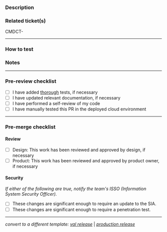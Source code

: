 ### Description
<!-- Detailed description of changes and related context -->

### Related ticket(s)
<!-- Link to related ticket(s) or issue(s) -->
<!-- Hint: Type CMDCT-<ticket-number> for autolinking -->
CMDCT-

---

### How to test
<!-- Step-by-step instructions on how to test, if necessary -->

### Notes
<!-- Changed dependencies, .env files, configs, etc. -->
<!-- Instructions for local dev, e.g. requires new installs in directories -->

---

### Pre-review checklist
<!-- Complete the following steps before opening for review -->
- [ ] I have added [thorough](https://shorturl.at/aejkF) tests, if necessary
- [ ] I have updated relevant documentation, if necessary
- [ ] I have performed a self-review of my code
- [ ] I have manually tested this PR in the deployed cloud environment

---

### Pre-merge checklist
<!-- Complete the following steps before merging -->

#### Review

- [ ] Design: This work has been reviewed and approved by design, if necessary
- [ ] Product: This work has been reviewed and approved by product owner, if necessary

#### Security

_If either of the following are true, notify the team's ISSO (Information System Security Officer)._

- [ ] These changes are significant enough to require an update to the SIA.
- [ ] These changes are significant enough to require a penetration test.

---

<!-- If deploying to val or prod, click 'Preview' and select template -->
_convert to a different template: [val release](?expand=1&template=val-deployment.md)_ | _[production release](?expand=1&template=production-deployment.md)_
